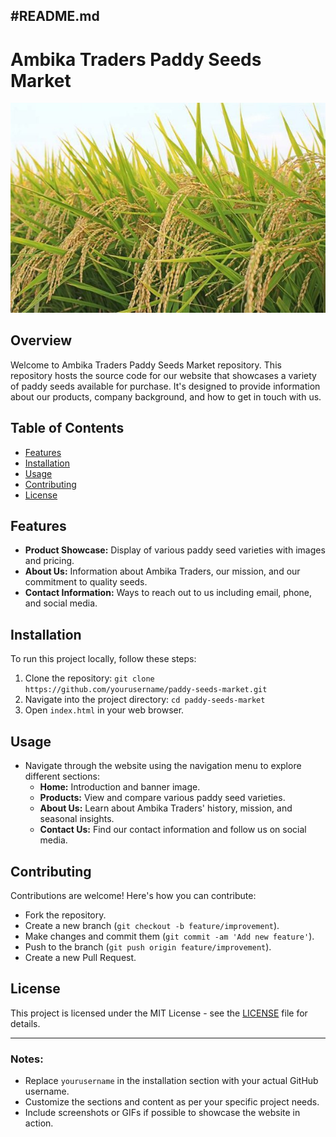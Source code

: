 #README.md
---

# Ambika Traders Paddy Seeds Market

![Ambika Traders Banner](img.jpg)

## Overview
Welcome to Ambika Traders Paddy Seeds Market repository. This repository hosts the source code for our website that showcases a variety of paddy seeds available for purchase. It's designed to provide information about our products, company background, and how to get in touch with us.

## Table of Contents
- [Features](#features)
- [Installation](#installation)
- [Usage](#usage)
- [Contributing](#contributing)
- [License](#license)

## Features
- **Product Showcase:** Display of various paddy seed varieties with images and pricing.
- **About Us:** Information about Ambika Traders, our mission, and our commitment to quality seeds.
- **Contact Information:** Ways to reach out to us including email, phone, and social media.

## Installation
To run this project locally, follow these steps:
1. Clone the repository: `git clone https://github.com/yourusername/paddy-seeds-market.git`
2. Navigate into the project directory: `cd paddy-seeds-market`
3. Open `index.html` in your web browser.

## Usage
- Navigate through the website using the navigation menu to explore different sections:
  - **Home:** Introduction and banner image.
  - **Products:** View and compare various paddy seed varieties.
  - **About Us:** Learn about Ambika Traders' history, mission, and seasonal insights.
  - **Contact Us:** Find our contact information and follow us on social media.

## Contributing
Contributions are welcome! Here's how you can contribute:
- Fork the repository.
- Create a new branch (`git checkout -b feature/improvement`).
- Make changes and commit them (`git commit -am 'Add new feature'`).
- Push to the branch (`git push origin feature/improvement`).
- Create a new Pull Request.

## License
This project is licensed under the MIT License - see the [LICENSE](LICENSE) file for details.

---

### Notes:
- Replace `yourusername` in the installation section with your actual GitHub username.
- Customize the sections and content as per your specific project needs.
- Include screenshots or GIFs if possible to showcase the website in action.
